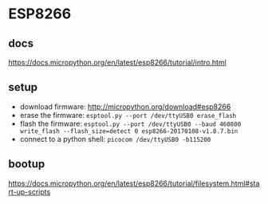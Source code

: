 # ESP8266

## docs
https://docs.micropython.org/en/latest/esp8266/tutorial/intro.html

## setup
- download firmware: http://micropython.org/download#esp8266
- erase the firmware: `esptool.py --port /dev/ttyUSB0 erase_flash`
- flash the firmware: `esptool.py --port /dev/ttyUSB0 --baud 460800 write_flash --flash_size=detect 0 esp8266-20170108-v1.8.7.bin`
- connect to a python shell: `picocom /dev/ttyUSB0 -b115200`

## bootup
https://docs.micropython.org/en/latest/esp8266/tutorial/filesystem.html#start-up-scripts
